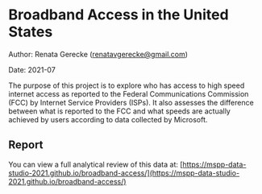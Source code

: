 # Broadband Access in the United States

Author: Renata Gerecke ([renatavgerecke@gmail.com](mailto:renatavgerecke@gmail.com))

Date: 2021-07

The purpose of this project is to explore who has access to high speed internet access as reported to the Federal Communications Commission (FCC) by Internet Service Providers (ISPs). It also assesses the difference between what is reported to the FCC and what speeds are actually achieved by users according to data collected by Microsoft.

## Report

You can view a full analytical review of this data at: [https://mspp-data-studio-2021.github.io/broadband-access/](https://mspp-data-studio-2021.github.io/broadband-access/)
